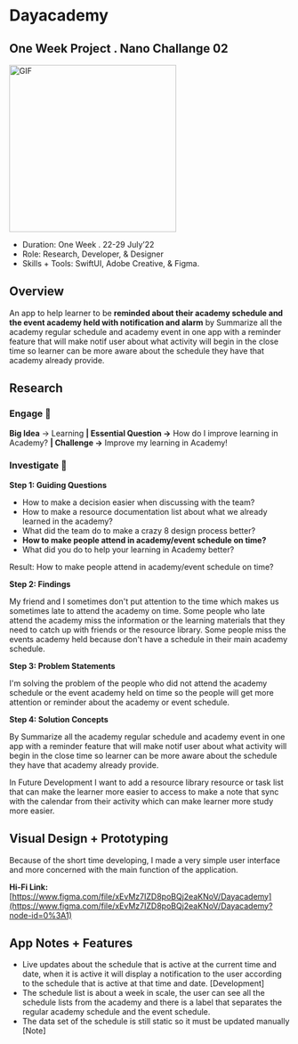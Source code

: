 # Dayacademy

## One Week Project . Nano Challange 02

  <img hight="100" width="300" alt="GIF" align="center" src="https://data.whicdn.com/images/322428198/original.gif">
  
- Duration: One Week . 22-29 July’22
- Role: Research, Developer, & Designer 
- Skills + Tools: SwiftUI, Adobe Creative, & Figma.

## Overview
An app to help learner to be **reminded about their academy schedule and the event academy held with notification and alarm** by Summarize all the academy regular schedule and academy event in one app with a reminder feature that will make notif user about what activity will begin in the close time so learner can be more aware about the schedule they have that academy already provide.

## Research

### **Engage** 🤩

**Big Idea** → Learning **| Essential Question →** How do I improve learning in Academy? **| Challenge →** Improve my learning in Academy!

### **Investigate** 🔎

**Step 1: Guiding Questions**

- How to make a decision easier when discussing with the team?
- How to make a resource documentation list about what we already learned in the academy?
- What did the team do to make a crazy 8 design process better?
- **How to make people attend in academy/event schedule on time?**
- What did you do to help your learning in Academy better?

Result: How to make people attend in academy/event schedule on time?

**Step 2: Findings**

My friend and I sometimes don't put attention to the time which makes us sometimes late to attend the academy on time. Some people who late attend the academy miss the information or the learning materials that they need to catch up with friends or the resource library. Some people miss the events academy held because don't have a schedule in their main academy schedule.

**Step 3: Problem Statements**

I'm solving the problem of the people who did not attend the academy schedule or the event academy held on time so the people will get more attention or reminder about the academy or event schedule.

**Step 4: Solution Concepts**

By Summarize all the academy regular schedule and academy event in one app with a reminder feature that will make notif user about what activity will begin in the close time so learner can be more aware about the schedule they have that academy already provide.

In Future Development I want to add a resource library resource or task list that can make the learner more easier to access to make a note that sync with the calendar from their activity which can make learner more study more easier.

## Visual Design + Prototyping

Because of the short time developing, I made a very simple user interface and more concerned with the main function of the application.

**Hi-Fi Link:** [https://www.figma.com/file/xEvMz7IZD8poBQj2eaKNoV/Dayacademy](https://www.figma.com/file/xEvMz7IZD8poBQj2eaKNoV/Dayacademy?node-id=0%3A1)

## App Notes + Features 
- Live updates about the schedule that is active at the current time and date, when it is active it will display a notification to the user according to the schedule that is active at that time and date. [Development]
- The schedule list is about a week in scale, the user can see all the schedule lists from the academy and there is a label that separates the regular academy schedule and the event schedule.
- The data set of the schedule is still static so it must be updated manually [Note]
